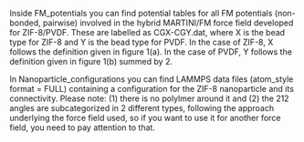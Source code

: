 Inside FM_potentials you can find potential tables for all FM potentials (non-bonded, pairwise) involved in the hybrid MARTINI/FM force field developed for ZIF-8/PVDF. These are labelled as CGX-CGY.dat, where X is the bead type for ZIF-8 and Y is the bead type for PVDF. In the case of ZIF-8, X follows the definition given in figure 1(a). In the case of PVDF, Y follows the definition given in figure 1(b) summed by 2.

In Nanoparticle_configurations you can find LAMMPS data files (atom_style format = FULL) containing a configuration for the ZIF-8 nanoparticle and its connectivity. Please note: (1) there is no polylmer around it and (2) the 212 angles are subcategorized in 2 different types, following the approach underlying the force field used, so if you want to use it for another force field, you need to pay attention to that.
